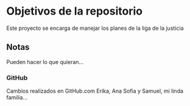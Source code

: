 # Objetivos de la repositorio

Este proyecto se encarga de manejar los planes de la liga de la justicia


## Notas
Pueden hacer lo que quieran...

### GitHub
Cambios realizados en GitHub.com
Erika, Ana Sofia y Samuel, mi linda familia...
